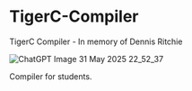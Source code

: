 # TigerC-Compiler
TigerC Compiler - In memory of Dennis Ritchie

![ChatGPT Image 31 May 2025 22_52_37](https://github.com/user-attachments/assets/52d80131-2d6c-4443-a202-bf91aa10dc8f)

Compiler for students.

